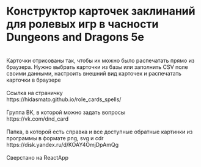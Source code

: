 <h1>Конструктор карточек заклинаний для ролевых игр в часности Dungeons and Dragons 5e</h1><br>
Карточки отрисованы так, чтобы их можно было распечатать прямо из браузера. Нужно выбрать карточки из базы или заполнить CSV поле своими данными, настроить внешний вид карточек и распечатать карточки в браузере<br>
<br>
Ссылка на страничку<br>
https://hidasmato.github.io/role_cards_spells/<br>
<br>
Группа ВК, в которой можно задать вопросы<br>
https://vk.com/dnd_card<br>
<br>
Папка, в которой есть справка и все доступные обратные картинки из программы в формате png, svg и cdr<br>
https://disk.yandex.ru/d/KOAY4OmjDpAmQg<br>

<br>
Сверстано на ReactApp<br>
